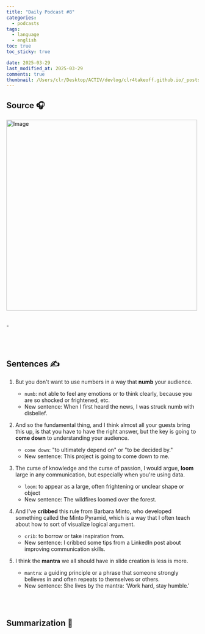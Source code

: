 ```yaml
---
title: "Daily Podcast #8"
categories:
  - podcasts
tags:
  - language
  - english
toc: true
toc_sticky: true

date: 2025-03-29
last_modified_at: 2025-03-29
comments: true
thumbnail: /Users/clr/Desktop/ACTIV/devlog/clr4takeoff.github.io/_posts/Lang/Podcasts/assets/TedHealth.jpeg
---
```


## Source 🎧
<img width="500" alt="Image" src="https://github.com/user-attachments/assets/bd5e2e5d-7fb5-4077-b85f-2e937eb638e9" />
<br>

 []()  <br>
 \- 

<br><br>

## Sentences ✍️

1. But you don't want to use numbers in a way that **numb** your audience.
   - `numb`: not able to feel any emotions or to think clearly, because you are so shocked or frightened, etc.
   - New sentence: When I first heard the news, I was struck numb with disbelief.

 
2. And so the fundamental thing, and I think almost all your guests bring this up, is that you have to have the right answer, but the key is going to **come down** to understanding your audience.
    - `come down`: "to ultimately depend on" or "to be decided by."
    - New sentence: This project is going to come down to me.

 
3. The curse of knowledge and the curse of passion, I would argue, **loom** large in any communication, but especially when you're using data.
    - `loom`: to appear as a large, often frightening or unclear shape or object
    - New sentence: The wildfires loomed over the forest.
 

4. And I've **cribbed** this rule from Barbara Minto, who developed something called the Minto Pyramid, which is a way that I often teach about how to sort of visualize logical argument.
    - `crib`: to borrow or take inspiration from.
    - New sentence: I cribbed some tips from a LinkedIn post about improving communication skills.

 
5. I think the **mantra** we all should have in slide creation is less is more.
    - `mantra`: a guiding principle or a phrase that someone strongly believes in and often repeats to themselves or others.
    - New sentence: She lives by the mantra: ‘Work hard, stay humble.'

<br><br>

## Summarization 👀

<br><br>